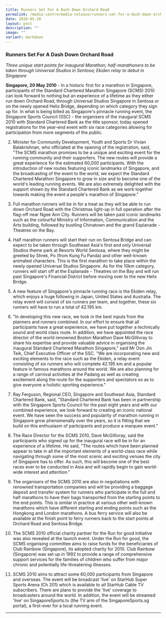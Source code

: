 ```yaml
---
title: Runners Set For A Dash Down Orchard Road
permalink: /media-centre/media-release/runners-set-for-a-dash-down-orchard-road/
date: 2010-05-20
layout: post
description: ""
image: ""
variant: markdown
---
```

### **Runners Set For A Dash Down Orchard Road**

_Three unique start points for inaugural Marathon; half-marathoners to be taken through Universal Studios in Sentosa; Ekiden relay to debut in Singapore_

**Singapore, 20 May 2010** - In a historic first for a marathon in Singapore, participants of the Standard Chartered Marathon Singapore (SCMS) 2010 can look forward to nothing but an experience of a lifetime as they either run down Orchard Road, through Universal Studios Singapore in Sentosa or on the newly opened Helix Bridge, depending on which category they sign up for. In what is being billed as Singapore's pinnacle running event, the Singapore Sports Council (SSC) - the organisers of the inaugural SCMS 2010 with Standard Chartered Bank as the title sponsor, today opened registrations for the year-end event with six race categories allowing for participation from more segments of the public.

2. Minister for Community Development, Youth and Sports Dr Vivian Balakrishnan, who officiated at the opening of the registration, said, "The SCMS marathon promises to be a unique and exciting event for the running community and their supporters. The new routes will provide a great experience for the estimated 60,000 participants. With the introduction of new routes featuring iconic landmarks of Singapore, and the broadcasting of the event to the world, we expect the Standard Chartered Marathon Singapore to grow in size and to become one of the world's leading running events. We are also extremely delighted with the support shown by the Standard Chartered Bank as we work together towards making the event a people's marathon of Singapore."

3. Full marathon runners will be in for a treat as they will be able to run down Orchard Road with the Christmas light-up in full operation after the flag-off near Ngee Ann City. Runners will be taken past iconic landmarks such as the colourful Ministry of Information, Communication and the Arts building, followed by bustling Chinatown and the grand Esplanade - Theatres on the Bay.

4. Half marathon runners will start their run on Sentosa Bridge and can expect to be taken through Southeast Asia's first and only Universal Studios theme park at Resorts World Sentosa, where they might be greeted by Shrek, Po (from Kung Fu Panda) and other well-known animated characters. This is the first marathon to take place within the newly opened Universal Studios Singapore. As for the 10km category, runners will start off at the Esplanade - Theatres on the Bay and will run past Singapore's Financial District before moving over to the new Helix Bridge.

5. A new feature of Singapore's pinnacle running race is the Ekiden relay, which enjoys a huge following in Japan, United States and Australia. The relay event will consist of six runners per team, and together, these six runners will have to run a total of 42.195 km.

6. "In developing this new race, we took in the best inputs from the planners and runners combined. In our effort to ensure that all participants have a great experience, we have put together a technically sound and world class route. In addition, we have appointed the race director of the world renowned Boston Marathon Dave McGillivray to share his expertise and provide valuable advice in organising the inaugural Standard Chartered Marathon Singapore," said Mr Oon Jin Teik, Chief Executive Officer of the SSC. "We are incorporating new and exciting elements to the race such as the Ekiden, a relay event consisting of six runners who will complete 42.195 km and a popular feature in famous marathons around the world. We are also planning for a range of carnival activities at the Padang as well as creating excitement along the route for the supporters and spectators so as to give everyone a holistic sporting experience."

7. Ray Ferguson, Regional CEO, Singapore and Southeast Asia, Standard Chartered Bank, said, "Standard Chartered Bank has been in partnership with the Singapore Sports Council for the past eight years and with our combined experience, we look forward to creating an iconic national event. We have seen the success and popularity of marathon running in Singapore grow phenomenally over the years, so it is fitting that we build on this enthusiasm of participants and produce a marquee event."

8. The Race Director for the SCMS 2010, Dave McGillivray, said the participants who signed up for the inaugural race will be in for an experience of a lifetime. He said, "The routes which have been planned appear to take in all the important elements of a world-class race while navigating through some of the most scenic and exciting venues the city of Singapore has to offer. As such, this will become one of the best races ever to be conducted in Asia and will rapidly begin to gain world-wide interest and attention."

9. The organisers of the SCMS 2010 are also in negotiations with renowned transportation companies and will be providing a baggage deposit and transfer system for runners who participate in the full and half marathons to have their bags transported from the starting points to the end points. This is similar in practice at various other well-known marathons which have different starting and ending points such as the Hongkong and London marathons. A bus ferry service will also be available at the finish point to ferry runners back to the start points at Orchard Road and Sentosa Bridge.

10. The SCMS 2010 official charity partner for the Run for good initiative was also revealed at the launch event. Under the Run for good, the SCMS organising committee aims to raise funds for the beneficiaries of Club Rainbow (Singapore), its adopted charity for 2010. Club Rainbow (Singapore) was set up in 1992 to provide a range of comprehensive support services for the families of children who suffer from major chronic and potentially life-threatening illnesses.

11. SCMS 2010 aims to attract some 60,000 participants from Singapore and overseas. The event will be broadcast 'live' on StarHub Super Sports Arena (Ch 201) which is available to all StarHub Cable TV subscribers. There are plans to provide the 'live' coverage to broadcasters around the world. In addition, the event will be streamed 'live' on SingaporeSports.tv (the TV arm of the SingaporeSports.sg portal), a first-ever for a local running event.

---
